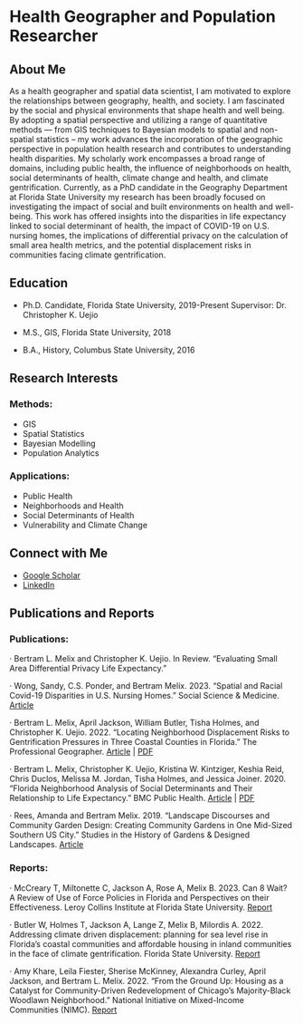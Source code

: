 # Health Geographer and Population Researcher

## About Me
As a health geographer and spatial data scientist, I am motivated to explore the relationships between geography, health, and society. I am fascinated by the social and physical environments that shape health and well being. 
By adopting a spatial perspective and utilizing a range of quantitative methods — from GIS techniques to Bayesian models to spatial and non-spatial statistics – my work advances the incorporation of the geographic perspective in population health research and contributes to understanding health disparities. My scholarly work encompasses a broad range of domains, including public health, the influence of neighborhoods on health, social determinants of health, climate change and health, and climate gentrification.
Currently, as a PhD candidate in the Geography Department at Florida State University my research has been broadly focused on investigating the impact of social and built environments on health and well-being. This work has offered insights into the disparities in life expectancy linked to social determinant of health, the impact of COVID-19 on U.S. nursing homes, the implications of differential privacy on the calculation of small area health metrics, and the potential displacement risks in communities facing climate gentrification. 

## Education 
- Ph.D. Candidate, Florida State University, 2019-Present
  Supervisor: Dr. Christopher K. Uejio

- M.S., GIS, Florida State University, 2018

- B.A., History, Columbus State University, 2016

## Research Interests
### Methods: 
- GIS
- Spatial Statistics
- Bayesian Modelling
- Population Analytics

### Applications: 
- Public Health
- Neighborhoods and Health
- Social Determinants of Health
- Vulnerability and Climate Change

## Connect with Me

- [Google Scholar](https://scholar.google.com/citations?user=RJfxNTQAAAAJ&hl=en)
- [LinkedIn](https://www.linkedin.com/in/bertram-melix-672a12160/)


## Publications and Reports

### Publications:

·     Bertram L. Melix and Christopher K. Uejio. In Review. “Evaluating Small Area Differential Privacy Life Expectancy.” 

·     Wong, Sandy, C.S. Ponder, and Bertram Melix. 2023. “Spatial and Racial Covid-19 Disparities in U.S. Nursing Homes.” Social Science & Medicine. [Article](https://www.ncbi.nlm.nih.gov/pmc/articles/PMC10080861/)

·     Bertram L. Melix, April Jackson, William Butler, Tisha Holmes, and Christopher K. Uejio. 2022. “Locating Neighborhood Displacement Risks to Gentrification Pressures in Three Coastal Counties in Florida.” The Professional Geographer. [Article](https://www.tandfonline.com/doi/abs/10.1080/00330124.2022.2087695) | [PDF](/image/Locating%20Neighborhood%20Displacement%20Risks%20to%20Climate%20Gentrification%20Pressures%20in%20Three%20Coastal%20Counties%20in%20Florida.pdf)

·     Bertram L. Melix, Christopher K. Uejio, Kristina W. Kintziger, Keshia Reid, Chris Duclos, Melissa M. Jordan, Tisha Holmes, and Jessica Joiner. 2020. “Florida Neighborhood Analysis of Social Determinants and Their Relationship to Life Expectancy.” BMC Public Health. [Article](https://link-springer-com.proxy.lib.fsu.edu/content/pdf/10.1186/s12889-020-08754-x.pdf) | [PDF](image/Florida%20neighborhood%20analysis%20of%20social%20determinants%20and%20their%20relationship%20to%20life%20expectancy.pdf)

·     Rees, Amanda and Bertram Melix. 2019. “Landscape Discourses and Community Garden Design: Creating Community Gardens in One Mid-Sized Southern US City.” Studies in the History of Gardens & Designed Landscapes. [Article](https://www.tandfonline.com/doi/abs/10.1080/14601176.2018.1512797)

### Reports:

·     McCreary T, Miltonette C, Jackson A, Rose A, Melix B. 2023. Can 8 Wait? A Review of Use of Force Policies in Florida and Perspectives on their Effectiveness. Leroy Collins Institute at Florida State University. [Report](https://lci.fsu.edu/wp-content/uploads/2023/06/22-LCI-011-Can-8-Wait-Full-Report_V3.pdf)

·     Butler W, Holmes T, Jackson A, Lange Z, Melix B, Milordis A. 2022. Addressing climate driven displacement: planning for sea level rise in Florida’s coastal communities and affordable housing in inland communities in the face of climate gentrification. Florida State University. [Report](https://lci.fsu.edu//wp-content/uploads/sites/28/2022/02/Butler-Jackson-Holmes-et-al.-2021-Final-LCI-Report-Climate-Gentrification-Updated-min.pdf)

·     Amy Khare, Leila Fiester, Sherise McKinney, Alexandra Curley, April Jackson, and Bertram L. Melix. 2022. “From the Ground Up: Housing as a Catalyst for Community-Driven Redevelopment of Chicago’s Majority-Black Woodlawn Neighborhood.” National Initiative on Mixed-Income Communities (NIMC). [Report](https://www.poah.org/sites/default/files/related-files/From_the_ground_up_brief.pdf)


